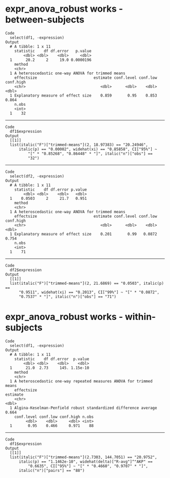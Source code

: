 # expr_anova_robust works - between-subjects

    Code
      select(df1, -expression)
    Output
      # A tibble: 1 x 11
        statistic    df df.error   p.value
            <dbl> <dbl>    <dbl>     <dbl>
      1      20.2     2     19.0 0.0000196
        method                                           
        <chr>                                            
      1 A heteroscedastic one-way ANOVA for trimmed means
        effectsize                         estimate conf.level conf.low conf.high
        <chr>                                 <dbl>      <dbl>    <dbl>     <dbl>
      1 Explanatory measure of effect size    0.859       0.95    0.853     0.864
        n.obs
        <int>
      1    32

---

    Code
      df1$expression
    Output
      [[1]]
      list(italic("F")["trimmed-means"](2, 18.97383) == "20.24946", 
          italic(p) == "0.00002", widehat(xi) == "0.85858", CI["95%"] ~ 
              "[" * "0.85268", "0.86448" * "]", italic("n")["obs"] == 
              "32")
      

---

    Code
      select(df2, -expression)
    Output
      # A tibble: 1 x 11
        statistic    df df.error p.value
            <dbl> <dbl>    <dbl>   <dbl>
      1    0.0503     2     21.7   0.951
        method                                           
        <chr>                                            
      1 A heteroscedastic one-way ANOVA for trimmed means
        effectsize                         estimate conf.level conf.low conf.high
        <chr>                                 <dbl>      <dbl>    <dbl>     <dbl>
      1 Explanatory measure of effect size    0.201       0.99   0.0872     0.754
        n.obs
        <int>
      1    71

---

    Code
      df2$expression
    Output
      [[1]]
      list(italic("F")["trimmed-means"](2, 21.6869) == "0.0503", italic(p) == 
          "0.9511", widehat(xi) == "0.2013", CI["99%"] ~ "[" * "0.0872", 
          "0.7537" * "]", italic("n")["obs"] == "71")
      

# expr_anova_robust works - within-subjects

    Code
      select(df1, -expression)
    Output
      # A tibble: 1 x 11
        statistic    df df.error  p.value
            <dbl> <dbl>    <dbl>    <dbl>
      1      21.0  2.73     145. 1.15e-10
        method                                                             
        <chr>                                                              
      1 A heteroscedastic one-way repeated measures ANOVA for trimmed means
        effectsize                                                      estimate
        <chr>                                                              <dbl>
      1 Algina-Keselman-Penfield robust standardized difference average    0.664
        conf.level conf.low conf.high n.obs
             <dbl>    <dbl>     <dbl> <int>
      1       0.95    0.466     0.971    88

---

    Code
      df1$expression
    Output
      [[1]]
      list(italic("F")["trimmed-means"](2.7303, 144.7051) == "20.9752", 
          italic(p) == "1.1462e-10", widehat(delta)["R-avg"]^"AKP" == 
              "0.6635", CI["95%"] ~ "[" * "0.4660", "0.9707" * "]", 
          italic("n")["pairs"] == "88")
      

